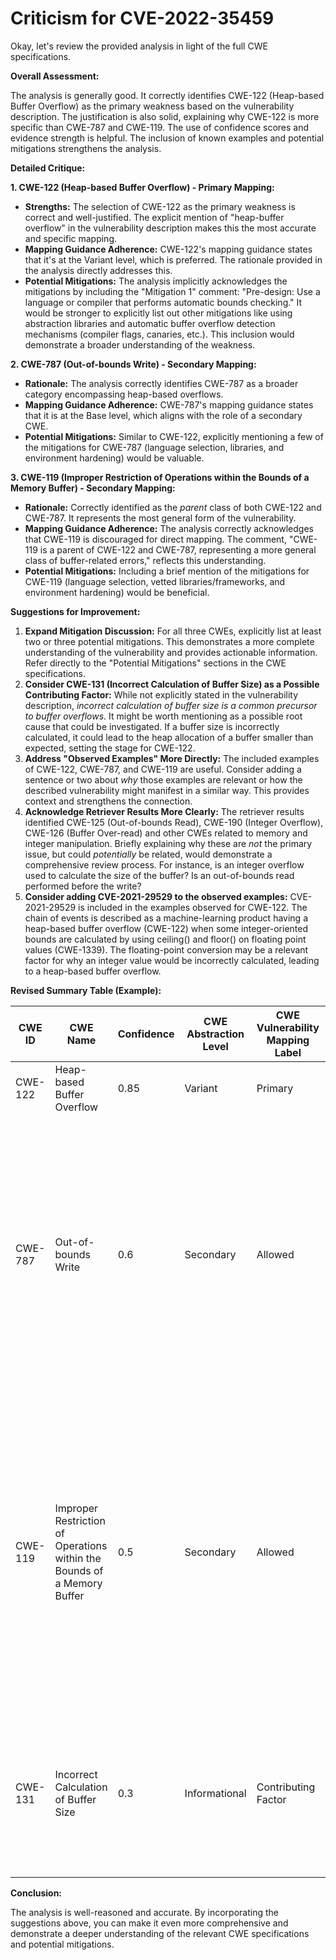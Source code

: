 # Criticism for CVE-2022-35459

Okay, let's review the provided analysis in light of the full CWE specifications.

**Overall Assessment:**

The analysis is generally good. It correctly identifies CWE-122 (Heap-based Buffer Overflow) as the primary weakness based on the vulnerability description. The justification is also solid, explaining why CWE-122 is more specific than CWE-787 and CWE-119.  The use of confidence scores and evidence strength is helpful.  The inclusion of known examples and potential mitigations strengthens the analysis.

**Detailed Critique:**

**1. CWE-122 (Heap-based Buffer Overflow) - Primary Mapping:**

*   **Strengths:** The selection of CWE-122 as the primary weakness is correct and well-justified.  The explicit mention of "heap-buffer overflow" in the vulnerability description makes this the most accurate and specific mapping.
*   **Mapping Guidance Adherence:** CWE-122's mapping guidance states that it's at the Variant level, which is preferred. The rationale provided in the analysis directly addresses this.
*   **Potential Mitigations:** The analysis implicitly acknowledges the mitigations by including the "Mitigation 1" comment: "Pre-design: Use a language or compiler that performs automatic bounds checking."  It would be stronger to explicitly list out other mitigations like using abstraction libraries and automatic buffer overflow detection mechanisms (compiler flags, canaries, etc.). This inclusion would demonstrate a broader understanding of the weakness.

**2. CWE-787 (Out-of-bounds Write) - Secondary Mapping:**

*   **Rationale:** The analysis correctly identifies CWE-787 as a broader category encompassing heap-based overflows.
*   **Mapping Guidance Adherence:** CWE-787's mapping guidance states that it is at the Base level, which aligns with the role of a secondary CWE.
*   **Potential Mitigations:**  Similar to CWE-122, explicitly mentioning a few of the mitigations for CWE-787 (language selection, libraries, and environment hardening) would be valuable.

**3. CWE-119 (Improper Restriction of Operations within the Bounds of a Memory Buffer) - Secondary Mapping:**

*   **Rationale:**  Correctly identified as the *parent* class of both CWE-122 and CWE-787. It represents the most general form of the vulnerability.
*   **Mapping Guidance Adherence:** The analysis correctly acknowledges that CWE-119 is discouraged for direct mapping. The comment, "CWE-119 is a parent of CWE-122 and CWE-787, representing a more general class of buffer-related errors," reflects this understanding.
*   **Potential Mitigations:**  Including a brief mention of the mitigations for CWE-119 (language selection, vetted libraries/frameworks, and environment hardening) would be beneficial.

**Suggestions for Improvement:**

1.  **Expand Mitigation Discussion:**  For all three CWEs, explicitly list at least two or three potential mitigations. This demonstrates a more complete understanding of the vulnerability and provides actionable information.  Refer directly to the "Potential Mitigations" sections in the CWE specifications.
2.  **Consider CWE-131 (Incorrect Calculation of Buffer Size) as a Possible Contributing Factor:**  While not explicitly stated in the vulnerability description, *incorrect calculation of buffer size is a common precursor to buffer overflows*.  It might be worth mentioning as a possible root cause that could be investigated. If a buffer size is incorrectly calculated, it could lead to the heap allocation of a buffer smaller than expected, setting the stage for CWE-122.
3.  **Address "Observed Examples" More Directly:** The included examples of CWE-122, CWE-787, and CWE-119 are useful. Consider adding a sentence or two about *why* those examples are relevant or how the described vulnerability might manifest in a similar way. This provides context and strengthens the connection.
4.  **Acknowledge Retriever Results More Clearly:** The retriever results identified CWE-125 (Out-of-bounds Read), CWE-190 (Integer Overflow), CWE-126 (Buffer Over-read) and other CWEs related to memory and integer manipulation. Briefly explaining why these are *not* the primary issue, but could *potentially* be related, would demonstrate a comprehensive review process. For instance, is an integer overflow used to calculate the size of the buffer? Is an out-of-bounds read performed before the write?
5. **Consider adding CVE-2021-29529 to the observed examples:** CVE-2021-29529 is included in the examples observed for CWE-122. The chain of events is described as a machine-learning product having a heap-based buffer overflow (CWE-122) when some integer-oriented bounds are calculated by using ceiling() and floor() on floating point values (CWE-1339). The floating-point conversion may be a relevant factor for why an integer value would be incorrectly calculated, leading to a heap-based buffer overflow.

**Revised Summary Table (Example):**

| CWE ID | CWE Name | Confidence | CWE Abstraction Level | CWE Vulnerability Mapping Label | CWE-Vulnerability Mapping Notes |
|---|---|---|---|---|---|
| CWE-122 | Heap-based Buffer Overflow | 0.85 | Variant | Primary | Allowed |  Directly corresponds to the vulnerability description. Mitigation: Use memory-safe languages, abstraction libraries (e.g., Safe C String Library), or compiler-based overflow detection (e.g., /GS flag).|
| CWE-787 | Out-of-bounds Write | 0.6 | Secondary | Allowed | Out-of-bounds write is a broader category that encompasses heap-based buffer overflows. Mitigation:  Input validation, safe string handling functions (e.g., `strncpy` with correct bounds checking), and address space layout randomization (ASLR). |
| CWE-119 | Improper Restriction of Operations within the Bounds of a Memory Buffer | 0.5 | Secondary | Allowed | CWE-119 is a parent of CWE-122 and CWE-787, representing a more general class of buffer-related errors.  CWE-119 is discouraged for direct mapping when more specific CWEs are available.  Mitigation: Language selection, vetted libraries, and environment hardening. |
| CWE-131 | Incorrect Calculation of Buffer Size | 0.3 | Informational | Contributing Factor | A common cause of buffer overflows is incorrect buffer size calculation. While not explicitly stated in the description, this should be investigated. |

**Conclusion:**

The analysis is well-reasoned and accurate. By incorporating the suggestions above, you can make it even more comprehensive and demonstrate a deeper understanding of the relevant CWE specifications and potential mitigations.